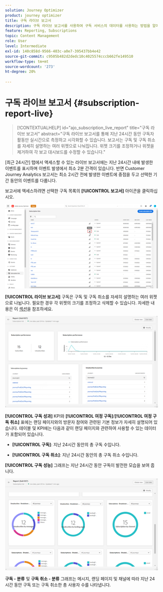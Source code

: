 ```yaml
---
solution: Journey Optimizer
product: journey optimizer
title: 구독 라이브 보고서
description: 구독 라이브 보고서를 사용하여 구독 서비스의 데이터를 사용하는 방법을 알아봅니다
feature: Reporting, Subscriptions
topic: Content Management
role: User
level: Intermediate
exl-id: 140c858d-9566-403c-a0e7-395437bb4e42
source-git-commit: c9505b482d2dedc10c4025574cccb662fe149510
workflow-type: tm+mt
source-wordcount: '273'
ht-degree: 20%

---
```


# 구독 라이브 보고서 {#subscription-report-live}

>[!CONTEXTUALHELP]
>id="ajo_subscription_live_report"
>title="구독 라이브 보고서"
>abstract="구독 라이브 보고서를 통해 지난 24시간 동안 구독자 활동만 실시간으로 측정하고 시각화할 수 있습니다. 보고서는 구독 및 구독 취소를 자세히 설명하는 여러 위젯으로 나눠집니다. 위젯 크기를 조정하거나 위젯을 제거하여 각 보고 대시보드를 수정할 수 있습니다."

[최근 24시간] 탭에서 액세스할 수 있는 라이브 보고서에는 지난 24시간 내에 발생한 이벤트를 표시하며 이벤트 발생에서 최소 2분 간격이 있습니다. 반면 Customer Journey Analytics 보고서는 최소 2시간 전에 발생한 이벤트에 중점을 두고 선택한 기간 동안의 이벤트를 다룹니다.

보고서에 액세스하려면 선택한 구독 목록의 **[!UICONTROL 보고서]** 아이콘을 클릭하십시오.

![](assets/subscription_report_7.png)

**[!UICONTROL 라이브 보고서]** 구독은 구독 및 구독 취소를 자세히 설명하는 여러 위젯으로 나뉩니다. 필요한 경우 각 위젯의 크기를 조정하고 삭제할 수 있습니다. 자세한 내용은 이 [섹션](live-report.md)을 참조하세요.

![](assets/subscription_report_3.png)

**[!UICONTROL 구독 성과]** KPI와 **[!UICONTROL 여정 구독]**/**[!UICONTROL 여정 구독 취소]** 표에는 랜딩 페이지와의 방문자 참여와 관련된 기본 정보가 자세히 설명되어 있습니다. 테이블 및 KPI에는 다음과 같이 랜딩 페이지와 관련하여 사용할 수 있는 데이터가 포함되어 있습니다.

* **[!UICONTROL 구독]**: 지난 24시간 동안의 총 구독 수입니다.

* **[!UICONTROL 구독 취소]**: 지난 24시간 동안의 총 구독 취소 수입니다.

**[!UICONTROL 구독 성능]** 그래프는 지난 24시간 동안 구독이 발전한 모습을 보여 줍니다.

![](assets/subscription_report_4.png)

**구독 - 분류** 및 **구독 취소 - 분류** 그래프는 메시지, 랜딩 페이지 및 채널에 따라 지난 24시간 동안 구독 또는 구독 취소한 총 사용자 수를 나타냅니다.

